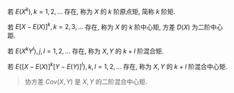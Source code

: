 若 $E(X^k), k=1,2,...$ 存在, 称为 $X$ 的 $k$ 阶原点矩, 简称 $k$ 阶矩. 

若 $E[X-E(X)]^k, k=2,3,...$ 存在, 称为 $X$ 的 $k$ 阶中心矩, 方差 $D(X)$ 为二阶中心距. 

若 $E(X^kY^l), j, l = 1,2,...$ 存在, 称为 $X,Y$ 的 $k+l$ 阶混合矩. 

若 $E\{[X-E(X)]^k[Y-E(Y)]^l\}, k,l=1,2,...$ 存在, 称为 $X,Y$ 的 $k+l$ 阶混合中心矩. 

> 协方差 $Cov(X,Y)$ 是 $X,Y$ 的二阶混合中心矩. 